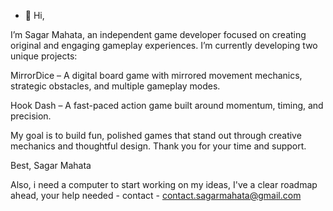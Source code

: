 - 👋 Hi,

I’m Sagar Mahata, an independent game developer focused on creating original and engaging gameplay experiences. I’m currently developing two unique projects:

MirrorDice – A digital board game with mirrored movement mechanics, strategic obstacles, and multiple gameplay modes.

Hook Dash – A fast-paced action game built around momentum, timing, and precision.

My goal is to build fun, polished games that stand out through creative mechanics and thoughtful design. Thank you for your time and support.

Best,
Sagar Mahata

Also, i need a computer to start working on my ideas, I've a clear roadmap ahead, your help needed -
contact - contact.sagarmahata@gmail.com
